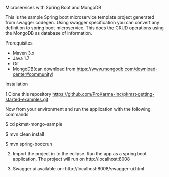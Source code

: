 Microservices with Spring Boot and MongoDB

This is the sample Spring boot microservice template project generated from swagger codegen. Using swagger specification you can convert any definition to spring boot microservice. This does the CRUD operations using the MongoDB as database of information.

Prerequisites
- Maven 3.x
- Java 1.7
- Git
- MongoDB(can download from https://www.mongodb.com/download-center#community)

Installation

1.Clone this repository
https://github.com/ProKarma-Inc/pkmst-getting-started-examples.git

Now from your environment and run the application with the following commands

$ cd pkmst-mongo-sample

$ mvn clean install

$ mvn spring-boot:run

2.  Import the project in to the eclipse. Run the app as a spring boot application. The project will run on http://localhost:8008  

3) Swagger ui available on:
http://localhost:8008/swagger-ui.html
